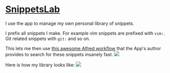 # [SnippetsLab](https://www.renfei.org/snippets-lab/)
I use the app to manage my own personal library of snippets.

I prefix all snippets I make. For example vim snippets are prefixed with `vim:`. Git related snippets with `git:` and so on.

This lets me then use [this awesome Alfred workflow](https://www.renfei.org/snippets-lab/press-release/whats-new/osx-1.6.html "recent addition") that the App's author provides to search for these snippets insanely fast.
![](https://i.imgur.com/gzoH1Dh.png)

Here is how my library looks like:
![](https://i.imgur.com/cDmCSyE.png)